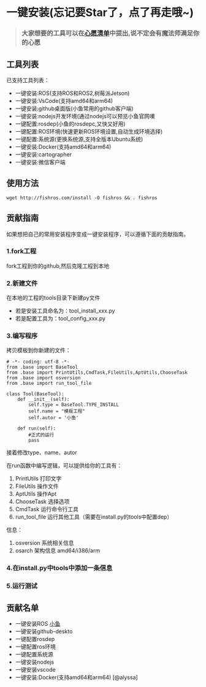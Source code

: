 # 一键安装(忘记要Star了，点了再走哦~)

> ### 大家想要的工具可以在[心愿清单](https://github.com/fishros/install/issues/2)中提出,说不定会有魔法师满足你的心愿

## 工具列表

已支持工具列表：

- 一键安装:ROS(支持ROS和ROS2,树莓派Jetson) 
- 一键安装:VsCode(支持amd64和arm64)  
- 一键安装:github桌面版(小鱼常用的github客户端)  
- 一键安装:nodejs开发环境(通过nodejs可以预览小鱼官网噢  
- 一键配置:rosdep(小鱼的rosdepc,又快又好用) 
- 一键配置:ROS环境(快速更新ROS环境设置,自动生成环境选择)  
- 一键配置:系统源(更换系统源,支持全版本Ubuntu系统)  
- 一键安装:Docker(支持amd64和arm64) 
- 一键安装:cartographer 
- 一键安装:微信客户端  



## 使用方法
```
wget http://fishros.com/install -O fishros && . fishros
```


## 贡献指南

如果想把自己的常用安装程序变成一键安装程序，可以遵循下面的贡献指南。

### 1.fork工程

fork工程到你的github,然后克隆工程到本地

### 2.新建文件

在本地的工程的tools目录下新建py文件

- 若是安装工具命名为：tool_install_xxx.py
- 若是配置工具为：tool_config_xxx.py

### 3.编写程序

拷贝模板到你新建的文件：

```
# -*- coding: utf-8 -*-
from .base import BaseTool
from .base import PrintUtils,CmdTask,FileUtils,AptUtils,ChooseTask
from .base import osversion
from .base import run_tool_file

class Tool(BaseTool):
    def __init__(self):
        self.type = BaseTool.TYPE_INSTALL
        self.name = "模板工程"
        self.autor = '小鱼'

    def run(self):
        #正式的运行
        pass
```

接着修改type、name、autor

在run函数中编写逻辑，可以提供给你的工具有：
1. PrintUtils 打印文字
2. FileUtils 操作文件
3. AptUtils 操作Apt
4. ChooseTask 选择选项
5. CmdTask 运行命令行工具
6. run_tool_file 运行其他工具（需要在install.py的tools中配置dep）

信息：
1. osversion 系统相关信息
2. osarch 架构信息 amd64/i386/arm

### 4.在install.py中tools中添加一条信息

### 5.运行测试


## 贡献名单

- 一键安装ROS [小鱼](https://github.com/fishros)
- 一键安装github-deskto
- 一键配置rosdep 
- 一键配置ros环境 
- 一键配置系统源 
- 一键安装nodejs 
- 一键安装vscode
- 一键安装:Docker(支持amd64和arm64) [@alyssa]
